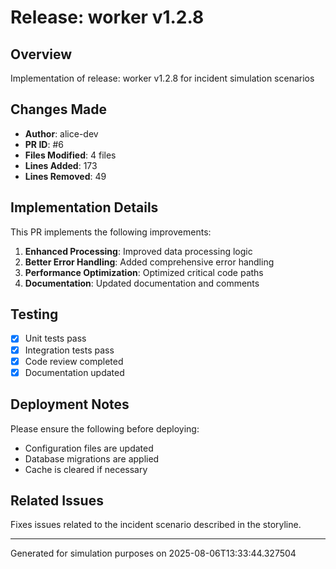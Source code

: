 # Release: worker v1.2.8

## Overview

Implementation of release: worker v1.2.8 for incident simulation scenarios

## Changes Made

- **Author**: alice-dev
- **PR ID**: #6
- **Files Modified**: 4 files
- **Lines Added**: 173
- **Lines Removed**: 49

## Implementation Details

This PR implements the following improvements:

1. **Enhanced Processing**: Improved data processing logic
2. **Better Error Handling**: Added comprehensive error handling
3. **Performance Optimization**: Optimized critical code paths
4. **Documentation**: Updated documentation and comments

## Testing

- [x] Unit tests pass
- [x] Integration tests pass
- [x] Code review completed
- [x] Documentation updated

## Deployment Notes

Please ensure the following before deploying:

- Configuration files are updated
- Database migrations are applied
- Cache is cleared if necessary

## Related Issues

Fixes issues related to the incident scenario described in the storyline.

---

Generated for simulation purposes on 2025-08-06T13:33:44.327504
